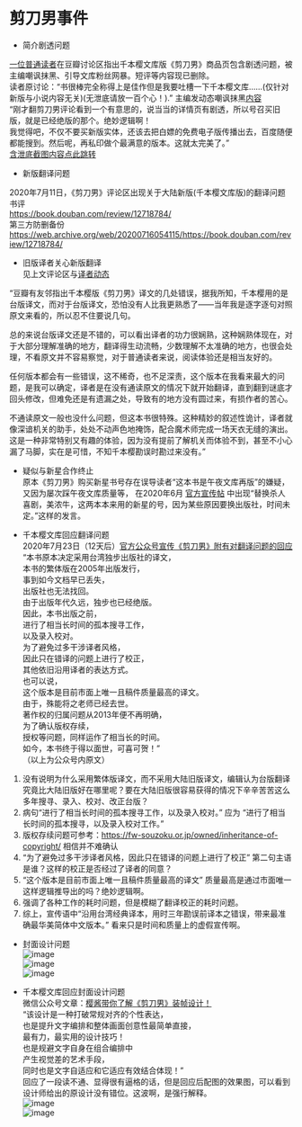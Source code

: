 剪刀男事件
===

* 简介剧透问题

[一位普通读者](https://www.douban.com/people/213302342/)在豆瓣讨论区指出千本樱文库版《剪刀男》商品页包含剧透问题，被主编嘲讽抹黑、引导文库粉丝网暴。短评等内容现已删除。 <br>
读者原讨论：“书很棒完全称得上是佳作但是我要吐槽一下千本樱文库……(仅针对新版与小说内容无关)(无泄底请放一百个心！).”
主编发动态嘲讽抹黑[内容](https://www.douban.com/people/38074203/status/3012373179/) <br>
“刚才翻剪刀男评论看到一个有意思的，说当当的详情页有剧透，所以号召买旧版，就是已经绝版的那个。绝妙逻辑啊！ <br>
我觉得吧，不仅不要买新版实体，还该去把白嫖的免费电子版传播出去，百度随便都能搜到。然后呢，再私印做个最满意的版本。这就太完美了。” <br>
 [含泄底截图内容点此跳转](https://github.com/qbywksb/qianbenyingwenku/blob/master/content09.md ) <br>

* 新版翻译问题 <br>

2020年7月11日，《剪刀男》评论区出现关于大陆新版(千本樱文库版)的翻译问题 书评  <br>
https://book.douban.com/review/12718784/ <br>
第三方防删备份 <br>
https://web.archive.org/web/20200716054115/https://book.douban.com/review/12718784/ <br>

* 旧版译者关心新版翻译 <br>
见上文评论区与[译者动态](https://www.douban.com/people/smilespring/status/3025223851/) <br>

“豆瓣有友邻指出千本樱版《剪刀男》译文的几处错误，据我所知，千本樱用的是台版译文，而对于台版译文，恐怕没有人比我更熟悉了——当年我是逐字逐句对照原文来看的，所以忍不住要说几句。 <br>

总的来说台版译文还是不错的，可以看出译者的功力很娴熟，这种娴熟体现在，对于大部分理解准确的地方，翻译得生动流畅，少数理解不太准确的地方，也很会处理，不看原文并不容易察觉，对于普通读者来说，阅读体验还是相当友好的。 <br>

任何版本都会有一些错误，这不稀奇，也不足深责，这个版本在我看来最大的问题，是我可以确定，译者是在没有通读原文的情况下就开始翻译，直到翻到谜底才回头修改，但难免还是有遗漏之处，导致有的地方没有圆过来，有损作者的苦心。 <br>

不通读原文一般也没什么问题，但这本书很特殊。这种精妙的叙述性诡计，译者就像深谙机关的助手，处处不动声色地掩饰，配合魔术师完成一场天衣无缝的演出。这是一种非常特别又有趣的体验，因为没有提前了解机关而体验不到，甚至不小心漏了马脚，实在是可惜，不知千本樱勘误时勘过来没有。” <br>


* 疑似与新星合作终止 <br>
原本《剪刀男》购买新星书号存在误导读者“这本书是午夜文库再版”的嫌疑，又因为屡次踩午夜文库质量等，
在2020年6月 [官方宣传帖](https://tieba.baidu.com/p/6766750039/) 
中出现“替换杀人喜剧，美浓牛，这两本本来用的新星的号，因为某些原因要换出版社，时间未定。”这样的发言。 <br>

* 千本樱文库回应翻译问题 <br>
2020年7月23日（12天后）[官方公众号宣传《剪刀男》附有对翻译问题的回应](https://mp.weixin.qq.com/s?srcid=0723MYZJhRKteofGokaolwhG&scene=23&sharer_sharetime=1595504201033&mid=2247486285&sharer_shareid=5d6b372663f78042810e5c93b3f19414&sn=9976f9ccebd314cf8ded2eb4d6569508&idx=1&__biz=MzIxMDkzMjc1OQ%3D%3D)  <br>
“本书原本决定采用台湾独步出版社的译文， <br>
本书的繁体版在2005年出版发行， <br>
事到如今文档早已丢失， <br>
出版社也无法找回。 <br>
由于出版年代久远，独步也已经绝版。 <br>
因此，本书出版之前， <br>
进行了相当长时间的孤本搜寻工作， <br>
以及录入校对。 <br>
为了避免过多干涉译者风格， <br>
因此只在错译的问题上进行了校正， <br>
其他依旧沿用译者的表达方式。 <br>
也可以说， <br>
这个版本是目前市面上唯一且稿件质量最高的译文。 <br>
由于，殊能将之老师已经去世。 <br>
著作权的归属问题从2013年便不再明确， <br>
为了确认版权存续， <br>
授权等问题，同样运作了相当长的时间。 <br>
如今，本书终于得以面世，可喜可贺！” <br>
（以上为公众号内原文）<br>
1. 没有说明为什么采用繁体版译文，而不采用大陆旧版译文，编辑认为台版翻译究竟比大陆旧版好在哪里呢？要在大陆旧版很容易获得的情况下辛辛苦苦这么多年搜寻、录入、校对、改正台版？ <br> 
2. 病句“进行了相当长时间的孤本搜寻工作，以及录入校对。” 应为 “进行了相当长时间的孤本搜寻，以及录入校对工作。” <br> 
3. 版权存续问题可参考：https://fw-souzoku.or.jp/owned/inheritance-of-copyright/ 相信并不难确认<br>
4. “为了避免过多干涉译者风格，因此只在错译的问题上进行了校正” 第二句主语是谁？这样的校正是否经过了译者的同意？ <br> 
5. “这个版本是目前市面上唯一且稿件质量最高的译文” 质量最高是通过市面唯一这样逻辑推导出的吗？绝妙逻辑啊。  <br> 
6. 强调了各种工作的耗时问题，但是模糊了翻译校正的耗时问题。 <br> 
7. 综上，宣传语中“沿用台湾经典译本，用时三年勘误前译本之错误，带来最准确最华美简体中文版本。” 看来只是时间和质量上的虚假宣传啊。 <br> 

* 封面设计问题<br> 
![image](https://img9.doubanio.com/view/photo/l/Tr6ArTkIZuoh_Bu_uIKPpg/125228724/x2614953633.jpg) <br> 
![image](https://img9.doubanio.com/view/photo/l/ZNdtCi33NTL3WvEXLi1nLg/125228724/x2614953631.jpg) <br> 
![image](https://img9.doubanio.com/view/photo/l/NeFYBPJ_l9bwWtoVm2UdGg/125228724/x2614953636.jpg) <br> 

* 千本樱文库回应封面设计问题<br> 
微信公众号文章：[樱酱带你了解《剪刀男》装帧设计！](https://mp.weixin.qq.com/s/1yyAc4UtrbqyMqAC70aeTA) <br> 
“该设计是一种打破常规对齐的个性表达， <br> 
也是提升文字编排和整体画面创意性最简单直接， <br> 
最有力，最实用的设计技巧！ <br> 
也是规避文字自身在组合编排中 <br> 
产生视觉差的艺术手段， <br> 
同时也是文字自适应和它适应有效结合体现！” <br> 
回应了一段读不通、显得很有逼格的话，但是回应后配图的效果图，可以看到设计师给出的原设计没有错位。这波啊，是强行解释。 <br> 
![image](https://mmbiz.qpic.cn/mmbiz_jpg/4OgXTCYnaPIU7JTXvLdT1a6ibAtyGbMGlFcZ2FibwOYaU73Dv7Gx3x365avPKu2P4bGQpsd0LNP41INnDjoFq1Sg/640?wx_fmt=jpeg&tp=webp&wxfrom=5&wx_lazy=1&wx_co=1) <br> 
![image](https://img9.doubanio.com/view/photo/l/8UxSU0ahFkZ9IRPQZGy-jQ/125228724/x2615625108.jpg) <br> 
